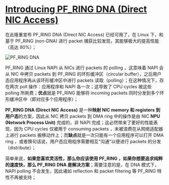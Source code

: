 # [Introducing PF_RING DNA (Direct NIC Access)](http://www.ntop.org/pf_ring/introducing-pf_ring-dna-direct-nic-access/)

在此隆重宣布 PF_RING DNA (Direct NIC Access) 已经可用了，在 Linux 下，和基于 PF_RING (non-DNA) 进行 packet 捕获比较发现，其能够极大的提高性能（高达 80%）；

![PF_RING DNA](https://raw.githubusercontent.com/moooofly/ImageCache/master/Pictures/PF_RING%20DNA%20\(Direct%20NIC%20Access\).png "PF_RING DNA")


PF_RING 通过 Linux NAPI 从 NICs 进行 packets 的 polling ，这意味着 NAPI 会从 NIC 中拷贝 packets 到 PF_RING 的环形缓冲区（circular buffer），之后用户态应用程序再从该环形缓冲区中进行 packets 读取（polling）；在这种情况下，存在两次 poll 操作：应用程序和 NAPI 各一次；这导致了 CPU cycles 被这些 polling 所耗费；**优点**就是 PF_RING 能够将 incoming packets 同时分发到多个环形缓冲区中（即对应多个应用程序）；

**PF_RING DNA (Direct NIC Access)** 是一种**映射 NIC memory 和 registers 到用户态**的方案，因此从 NIC 拷贝 packets 到 DMA ring 中的操作是由 NIC **NPU (Network Process Unit)** 完成的，非 NAPI 完成；这必然带来了更好的性能表现，因为 CPU cycles 仅被用于 consuming packets ，未被浪费在从网络适配器上进行 packets 搬移动作上；而**缺点**就是一次只能有一个应用程序可以打开 DMA ring ，或者换句话说，用户态应用程序需要相互“沟通”以便进行 packets 的分发（distribute）；

简单来说，**如果您喜欢灵活性，那么你应该使用 PF_RING ，如果你想要追求纯粹的速度快，那么 PF_RING DNA 是解决方案**；需要注意的是，在 DNA 模式下，NAPI polling 不会发生，因此诸如 reflection 和 packet filtering 等 PF_RING 特性不再被支持；
